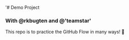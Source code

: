 '# Demo Project

### With @rkbugten and @'teamstar'

This repo is to practice the GitHub Flow in many ways! :tada:
